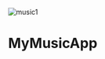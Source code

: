 ![music1](https://user-images.githubusercontent.com/56603291/120150059-32a2f780-c208-11eb-8434-477d22c6bad2.jpg)
# MyMusicApp
